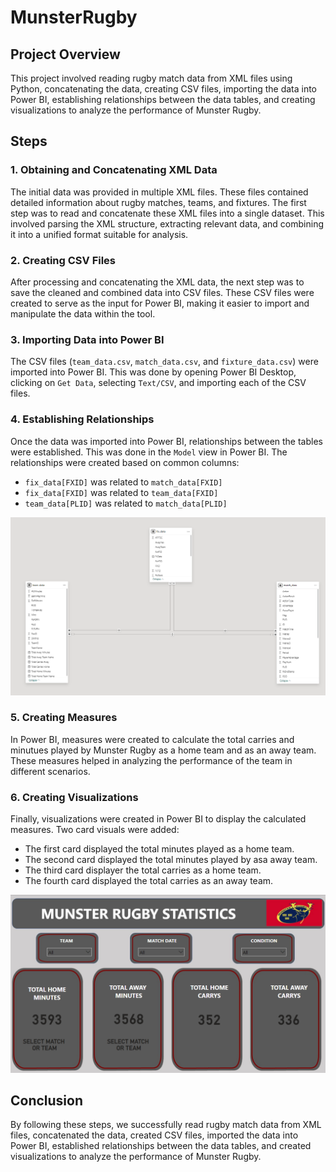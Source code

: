 # MunsterRugby

## Project Overview
This project involved reading rugby match data from XML files using Python, concatenating the data, creating CSV files, importing the data into Power BI, establishing relationships between the data tables, and creating visualizations to analyze the performance of Munster Rugby.

## Steps

### 1. Obtaining and Concatenating XML Data
The initial data was provided in multiple XML files. These files contained detailed information about rugby matches, teams, and fixtures. The first step was to read and concatenate these XML files into a single dataset. This involved parsing the XML structure, extracting relevant data, and combining it into a unified format suitable for analysis.

### 2. Creating CSV Files
After processing and concatenating the XML data, the next step was to save the cleaned and combined data into CSV files. These CSV files were created to serve as the input for Power BI, making it easier to import and manipulate the data within the tool.

### 3. Importing Data into Power BI
The CSV files (`team_data.csv`, `match_data.csv`, and `fixture_data.csv`) were imported into Power BI. This was done by opening Power BI Desktop, clicking on `Get Data`, selecting `Text/CSV`, and importing each of the CSV files.

### 4. Establishing Relationships
Once the data was imported into Power BI, relationships between the tables were established. This was done in the `Model` view in Power BI. The relationships were created based on common columns:
   - `fix_data[FXID]` was related to `match_data[FXID]`
   - `fix_data[FXID]` was related to `team_data[FXID]`
   - `team_data[PLID]` was related to `match_data[PLID]`

   ![Model](https://github.com/hectorherreraespinola/MunsterRugby/blob/main/Images/model.png)

### 5. Creating Measures
In Power BI, measures were created to calculate the total carries and minutues played by Munster Rugby as a home team and as an away team. These measures helped in analyzing the performance of the team in different scenarios.

### 6. Creating Visualizations
Finally, visualizations were created in Power BI to display the calculated measures. Two card visuals were added:
   - The first card displayed  the total minutes played as a home team.
   - The second card displayed the total minutes played by asa  away team.
   - The third card displayer the total carries as a home team.
   - The fourth card displayed the total carries as an away team.

   ![Dashboard](https://github.com/hectorherreraespinola/MunsterRugby/blob/main/Images/dashboard.png)


## Conclusion
By following these steps, we successfully read rugby match data from XML files, concatenated the data, created CSV files, imported the data into Power BI, established relationships between the data tables, and created visualizations to analyze the performance of Munster Rugby.
 
